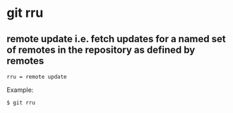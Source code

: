 # git rru

## remote update i.e. fetch updates for a named set of remotes in the repository as defined by remotes

```gitconfig
rru = remote update
```

Example:

```sh
$ git rru
```

